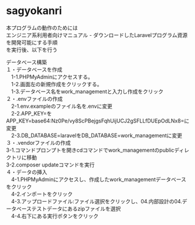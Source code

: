 # sagyokanri

本プログラムの動作のためには<BR>
エンジニア系利用者向けマニュアル - ダウンロードしたLaravelプログラム資源を開発可能にする手順<BR>
を実行後、以下を行う
<P>
データベース構築<BR>
１・データベースを作成<BR>
　1-1.PHPMyAdminにアクセスする。<BR>
　1-2.画面左の新規作成をクリックする。<BR>
　1-3.データベース名をwork_managementと入力し作成をクリック<BR>
２・.envファイルの作成<BR>
　2-1.env.exampleのファイル名を.envに変更<BR>
　2-2.APP_KEY=をAPP_KEY=base64:Nz0Pe/vy8ScPBejgsFqhUijUCJ2gSFLLfDUEpOdLNx8=に変更<BR>
　2-3.DB_DATABASE=laravelをDB_DATABASE=work_managementに変更<BR>
３・.vendorファイルの作成<BR>
  3-1.コマンドプロンプトを開きcdコマンドでwork_managementのpublicディレクトリに移動<BR>
  3-2.composer updateコマンドを実行<BR>
４・データの挿入<BR>
　4-1.PHPMyAdminにアクセスし、作成したwork_managementデータベースをクリック<BR>
　4-2.インポートをクリック<BR>
　4-3.アップロードファイル:ファイル選択をクリックし、04.内部設計の04.データベーステストデータにあるzipファイルを選択<BR>
　4-4.右下にある実行ボタンをクリック
